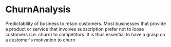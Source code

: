 # ChurnAnalysis
Predictability of business to retain customers. Most businesses that provide a product or service that involves subscription prefer not to loose customers (i.e. churn) to competitors. It is thus essential to have a grasp on a customer's motivation to churn
